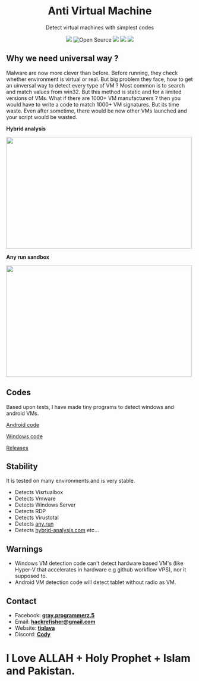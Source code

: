 


 <p align=center>
<h1 align=center>Anti Virtual Machine</h1><p align=center>
Detect virtual machines with simplest codes</p>
<p align=center>  
<a href=graysuit.github.io><img src="https://img.shields.io/discord/873544368982720593?style=for-the-badge&label=discord" /></a>
<img title="Open Source" src="https://img.shields.io/badge/Open%20Source-%E2%99%A5-red?style=for-the-badge" >
<a href=LICENSE><img src="https://img.shields.io/github/license/Back-X/anti-vm?style=for-the-badge" ></a>
<img src="https://img.shields.io/github/stars/Back-X/anti-vm?style=for-the-badge">  
<img src="https://img.shields.io/github/forks/Back-X/anti-vm?style=for-the-badge">
</p>  

## Why we need universal way ?
Malware are now more clever than before. Before running, they check whether environment is virtual or real. 
But big problem they face, how to get an uinversal way to detect every type of VM ?
Most common is to search and match values from win32. But this method is static and for a limited versions of VMs. What if there are 1000+ VM manufacturers ? then you would have to write a code to match 1000+ VM signatures. But its time waste. Even after sometime, there would be new other VMs launched and your script would be wasted.

<p><b>Hybrid analysis</b></p>
<img src=https://www.hybrid-analysis.com/file-inline/6066cafb89aba91a2115c14b/screenshot/screen_1.png width=500 height=300>

<p><b>Any run sandbox</b></p>
<img src=http://content.any.run/tasks/874cd411-5996-4e93-83d8-fdc72e95215a/download/screens/5827ffa9-9b60-4d40-be97-b8e18afa2ba0/image.jpeg width=500 height=300>

## Codes
Based upon tests, I have made tiny programs to detect windows and android VMs.

[Android code](android/anti-vm.b4a)

[Windows code](windows/anti-vm.cs)  

[Releases](https://github.com/Back-X/anti-vm/releases/tag/1)

## Stability
It is tested on many environments and is very stable.
- Detects Visrtualbox 
- Detects Vmware 
- Detects Windows Server 
- Detects RDP 
- Detects Virustotal 
- Detects [any.run](https://app.any.run/tasks/874cd411-5996-4e93-83d8-fdc72e95215a) 
- Detects [hybrid-analysis.com](https://www.hybrid-analysis.com/sample/3718df5b2fa478987b2bc5ea2fc260798b5bfa98814125e57b6f2ea4d10117a0/6066cafb89aba91a2115c14b) 
etc...
## Warnings
- Windows VM detection code can't detect hardware based VM's (like Hyper-V that accelerates in hardware e.g github workflow VPS), nor it supposed to. 
- Android VM detection code will detect tablet without radio as VM.

## Contact
- Facebook: **[gray.programmerz.5](https://fb.com/messages/t/gray.programmerz.5)**
- Email: **[hackrefisher@gmail.com](mailto:hackrefisher@gmail.com)**
- Website: **[tiplava](http://tiplava.blogspot.com)**
- Discord: **[Cody](graysuit.github.io)**
# I Love ALLAH + Holy Prophet + Islam and Pakistan.
